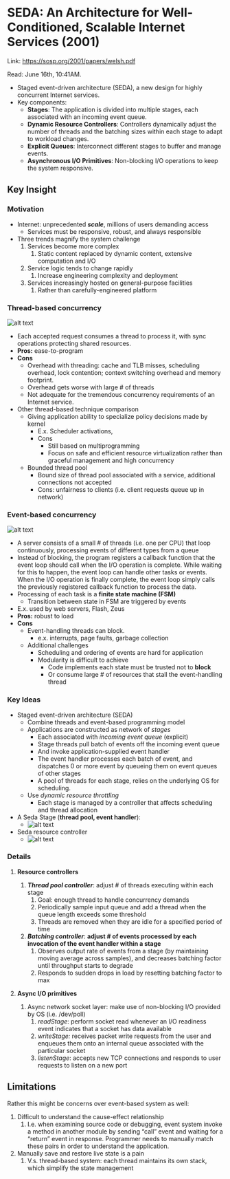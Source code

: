 # SEDA: An Architecture for Well-Conditioned, Scalable Internet Services (2001)

Link: https://sosp.org/2001/papers/welsh.pdf

Read: June 16th, 10:41AM. 

- Staged event-driven architecture (SEDA), a new design for highly concurrent Internet services. 
- Key components:
    - **Stages**: The application is divided into multiple stages, each associated with an incoming event queue.
    - **Dynamic Resource Controllers**: Controllers dynamically adjust the number of threads and the batching sizes within each stage to adapt to workload changes.
    - **Explicit Queues**: Interconnect different stages to buffer and manage events.
    - **Asynchronous I/O Primitives**: Non-blocking I/O operations to keep the system responsive.

## Key Insight

### Motivation

- Internet: unprecedented ***scale***, millions of users demanding access
    - Services must be responsive, robust, and always responsible
- Three trends magnify the system challenge
    1. Services become more complex
        1. Static content replaced by dynamic content, extensive computation and I/O
    2. Service logic tends to change rapidly 
        1. Increase engineering complexity and deployment  
    3. Services increasingly hosted on general-purpose facilities 
        1. Rather than carefully-engineered platform

### Thread-based concurrency
![alt text](images/12-seda/thread-based-concurrency.png)
- Each accepted request consumes a thread to process it, with sync operations protecting shared resources.
- **Pros:** ease-to-program
- **Cons**
    - Overhead with threading: cache and TLB misses, scheduling overhead, lock contention; context switching overhead and memory footprint. 
    - Overhead gets worse with large # of threads
    - Not adequate for the tremendous concurrency requirements of an Internet service.
- Other thread-based technique comparison
    - Giving application ability to specialize policy decisions made by kernel
        - E.x. Scheduler activations,
        - Cons
            - Still based on multiprogramming
            - Focus on safe and efficient resource virtualization rather than graceful management and high concurrency
    - Bounded thread pool
        - Bound size of thread pool associated with a service, additional connections not accepted
        - Cons: unfairness  to clients (i.e. client requests queue up in network)

### Event-based concurrency
![alt text](images/12-seda/event-based-concurrency.png)
- A server consists of a small # of threads (i.e. one per CPU) that loop continuously, processing events of different types from a queue
- Instead of blocking, the program registers a callback function that the event loop should call when the I/O operation is complete. While waiting for this to happen, the event loop can handle other tasks or events. When the I/O operation is finally complete, the event loop simply calls the previously registered callback function to process the data.
- Processing of each task is a **finite state machine (FSM)**
    - Transition between state in FSM are triggered by events
- E.x. used by web servers, Flash, Zeus
- **Pros:** robust to load
- **Cons**
    - Event-handling threads can block.
        -  e.x. interrupts, page faults, garbage collection
    - Additional challenges
        - Scheduling and ordering of events are hard for application
        - Modularity is difficult to achieve
            - Code implements each state must be trusted not to **block**
            - Or consume large # of resources that stall the event-handling thread

### Key Ideas

- Staged event-driven architecture (SEDA)
    - Combine threads and event-based programming model
    - Applications are constructed as network of *stages*
        - Each associated with *incoming event queue* (explicit)
        - Stage threads pull batch of events off the incoming event queue
        - And invoke application-supplied event handler
        - The event handler processes each batch of event, and dispatches 0 or more event by queueing them on event queues of other stages
        - A pool of threads for each stage, relies on the underlying OS for scheduling.
    - Use *dynamic resource throttling*
        - Each stage is managed by a controller that affects scheduling and thread allocation
- A Seda Stage (**thread pool, event handler**): 
  - ![alt text](images/12-seda/seda-stage.png)
- Seda resource controller
  - ![alt text](images/12-seda/seda-resource-controllers.png)

### Details

1. **Resource controllers**
    1. ***Thread pool controller***: adjust # of threads executing within each stage 
        1. Goal: enough thread to handle concurrency demands 
        2. Periodically sample input queue and add a thread when the queue length exceeds some threshold 
        3. Threads are removed when they are idle for a specified period of time 
    2. ***Batching controller***: **adjust # of events processed by each invocation of the event handler within a stage**
        1. Observes output rate of events from a stage (by maintaining moving average across samples), and decreases batching factor until throughput starts to degrade 
        2. Responds to sudden drops in load by resetting batching factor to max 

2. **Async I/O primitives** 
    1. Async network socket layer: make use of non-blocking I/O provided by OS (i.e. /dev/poll) 
        1. *readStage*: perform socket read whenever an I/O readiness event indicates that a socket has data available 
        2. *writeStage:* receives packet write requests from the user and enqueues them onto an internal queue associated with the particular socket 
        3. *listenStage*: accepts new TCP connections and responds to user requests to listen on a new port 

## Limitations

Rather this might be concerns over event-based system as well:
1. Difficult to understand the cause-effect relationship 
    1. I.e. when examining source code or debugging, event system invoke a method in another module by sending “call” event and waiting for a “return” event in response. Programmer needs to manually match these pairs in order to understand the application. 
2. Manually save and restore live state is a pain 
    1. V.s. thread-based system: each thread maintains its own stack, which simplify the state management